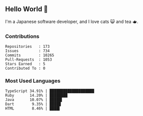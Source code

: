 ## Hello World 👋

I'm a Japanese software developer, and I love cats 😺 and tea 🫖.

### Contributions

    Repositories   : 173
    Issues         : 734
    Commits        : 10265
    Pull-Requests  : 1053
    Stars Earned   : 5
    Contributed To : 0

### Most Used Languages

    TypeScript 34.91% | ████████████████████
    Ruby       14.20% | ████████
    Java       10.07% | █████▌
    Dart        9.35% | █████
    HTML        8.46% | ████▌
